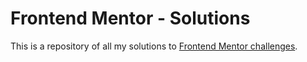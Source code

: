 # Frontend Mentor - Solutions

This is a repository of all my solutions to [Frontend Mentor challenges](https://www.frontendmentor.io/challenges/). 